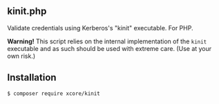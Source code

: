 ## kinit.php
Validate credentials using Kerberos's "kinit" executable. For PHP.

**Warning!** This script relies on the internal implementation of the `kinit` executable and as such should be used with extreme care. (Use at your own risk.)

Installation
------------

```sh
$ composer require xcore/kinit